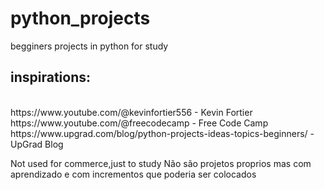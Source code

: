 # python_projects

begginers projects in python for study<br>

<h2>inspirations:</h2><br>
https://www.youtube.com/@kevinfortier556 - Kevin Fortier<br>
https://www.youtube.com/@freecodecamp - Free Code Camp<br>
https://www.upgrad.com/blog/python-projects-ideas-topics-beginners/ - UpGrad Blog<br>


Not used for commerce,just to study
Não são projetos proprios mas com aprendizado e com incrementos que poderia ser colocados
